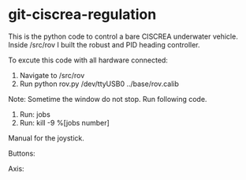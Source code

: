 git-ciscrea-regulation
======================

This is the python code to control a bare CISCREA underwater vehicle. Inside /src/rov I built the robust and PID heading controller.


To excute this code with all hardware connected:

1. Navigate to /src/rov
2. Run python rov.py /dev/ttyUSB0 ../base/rov.calib 

Note: Sometime the window do not stop. Run following code.
1. Run: jobs
2. Run: kill -9 %[jobs number]


Manual for the joystick.

Buttons:

Axis:
